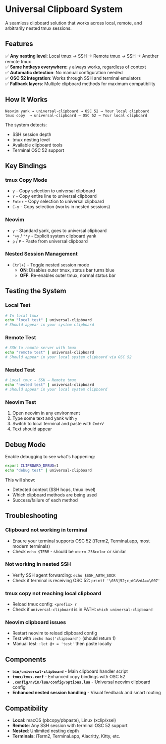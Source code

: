 # Universal Clipboard System

A seamless clipboard solution that works across local, remote, and arbitrarily nested tmux sessions.

## Features

✅ **Any nesting level**: Local tmux → SSH → Remote tmux → SSH → Another remote tmux  
✅ **Same hotkeys everywhere**: `y` always works, regardless of context  
✅ **Automatic detection**: No manual configuration needed  
✅ **OSC 52 integration**: Works through SSH and terminal emulators  
✅ **Fallback layers**: Multiple clipboard methods for maximum compatibility  

## How It Works

```
Neovim yank → universal-clipboard → OSC 52 → Your local clipboard
tmux copy  → universal-clipboard → OSC 52 → Your local clipboard
```

The system detects:
- SSH session depth
- tmux nesting level  
- Available clipboard tools
- Terminal OSC 52 support

## Key Bindings

### tmux Copy Mode
- `y` - Copy selection to universal clipboard
- `Y` - Copy entire line to universal clipboard  
- `Enter` - Copy selection to universal clipboard
- `C-y` - Copy selection (works in nested sessions)

### Neovim
- `y` - Standard yank, goes to universal clipboard
- `"+y` / `"*y` - Explicit system clipboard yank
- `p` / `P` - Paste from universal clipboard

### Nested Session Management
- `Ctrl+]` - Toggle nested session mode
  - **ON**: Disables outer tmux, status bar turns blue
  - **OFF**: Re-enables outer tmux, normal status bar

## Testing the System

### Local Test
```bash
# In local tmux
echo "local test" | universal-clipboard
# Should appear in your system clipboard
```

### Remote Test  
```bash
# SSH to remote server with tmux
echo "remote test" | universal-clipboard
# Should appear in your local system clipboard via OSC 52
```

### Nested Test
```bash
# Local tmux → SSH → Remote tmux
echo "nested test" | universal-clipboard
# Should appear in your local system clipboard
```

### Neovim Test
1. Open neovim in any environment
2. Type some text and yank with `y`
3. Switch to local terminal and paste with `Cmd+V`
4. Text should appear

## Debug Mode

Enable debugging to see what's happening:

```bash
export CLIPBOARD_DEBUG=1
echo "debug test" | universal-clipboard
```

This will show:
- Detected context (SSH hops, tmux level)
- Which clipboard methods are being used
- Success/failure of each method

## Troubleshooting

### Clipboard not working in terminal
- Ensure your terminal supports OSC 52 (iTerm2, Terminal.app, most modern terminals)
- Check `echo $TERM` - should be `xterm-256color` or similar

### Not working in nested SSH
- Verify SSH agent forwarding: `echo $SSH_AUTH_SOCK`
- Check if terminal is receiving OSC 52: `printf '\033]52;c;dGVzdA==\007'`

### tmux copy not reaching local clipboard
- Reload tmux config: `<prefix> r`  
- Check if `universal-clipboard` is in PATH: `which universal-clipboard`

### Neovim clipboard issues
- Restart neovim to reload clipboard config
- Test with `:echo has('clipboard')` (should return 1)
- Manual test: `:let @+ = 'test'` then paste locally

## Components

- **`bin/universal-clipboard`** - Main clipboard handler script
- **`tmux/tmux.conf`** - Enhanced copy bindings with OSC 52
- **`.config/nvim/lua/config/options.lua`** - Universal neovim clipboard config
- **Enhanced nested session handling** - Visual feedback and smart routing

## Compatibility

- **Local**: macOS (pbcopy/pbpaste), Linux (xclip/xsel)
- **Remote**: Any SSH session with terminal OSC 52 support
- **Nested**: Unlimited nesting depth
- **Terminals**: iTerm2, Terminal.app, Alacritty, Kitty, etc.